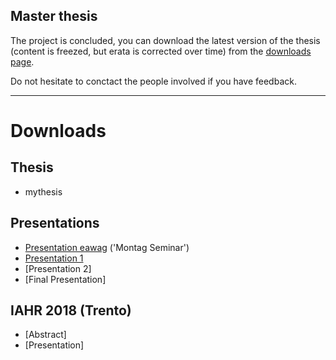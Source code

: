 ## Master thesis
The project is concluded, you can download the latest version of the thesis (content is freezed, but erata is corrected over time) from the [downloads page](https://bitbucket.org/binello7/master_thesis/downloads/SR_MThesis_Emulation.pdf).

Do not hesitate to conctact the people involved if you have feedback.

---

# Downloads
## Thesis
* mythesis

## Presentations
* [Presentation eawag](doc/pres/pres_mseminar/Msem_Presentation.pdf) ('Montag Seminar')
* [Presentation 1](doc/pres/pres01/01_Presentation.pdf)
* [Presentation 2]
* [Final Presentation]

## IAHR 2018 (Trento)
* [Abstract]
* [Presentation]

